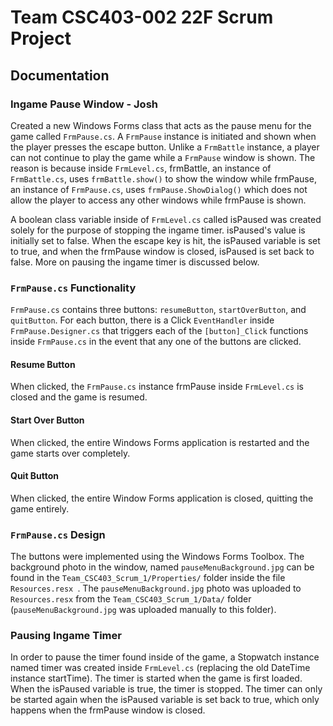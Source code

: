 # Team CSC403-002 22F Scrum Project

## Documentation 

### Ingame Pause Window - Josh

Created a new Windows Forms class that acts as the pause menu for the game called `FrmPause.cs`. A `FrmPause` instance is initiated and shown when the player presses the escape button. Unlike a `FrmBattle` instance, a player can not continue to play the game while a `FrmPause` window is shown. The reason is because inside `FrmLevel.cs`, frmBattle, an instance of `FrmBattle.cs`, uses `frmBattle.show()` to show the window while frmPause, an instance of `FrmPause.cs`, uses `frmPause.ShowDialog()` which does not allow the player to access any other windows while frmPause is shown. 

A boolean class variable inside of `FrmLevel.cs` called isPaused was created solely for the purpose of stopping the ingame timer. isPaused's value is initially set to false. When the escape key is hit, the isPaused variable is set to true, and when the frmPause window is closed, isPaused is set back to false. More on pausing the ingame timer is discussed below.

### `FrmPause.cs` Functionality 

`FrmPause.cs` contains three buttons: `resumeButton`, `startOverButton`, and `quitButton`. For each button, there is a Click `EventHandler` inside `FrmPause.Designer.cs` that triggers each of the `[button]_Click` functions inside `FrmPause.cs` in the event that any one of the buttons are clicked.

#### Resume Button

When clicked, the `FrmPause.cs` instance frmPause inside `FrmLevel.cs` is closed and the game is resumed. 

#### Start Over Button 

When clicked, the entire Windows Forms application is restarted and the game starts over completely. 

#### Quit Button 

When clicked, the entire Window Forms application is closed, quitting the game entirely. 

### `FrmPause.cs` Design

The buttons were implemented using the Windows Forms Toolbox. The background photo in the window, named `pauseMenuBackground.jpg` can be found in the `Team_CSC403_Scrum_1/Properties/` folder inside the file `Resources.resx `. The `pauseMenuBackground.jpg` photo was uploaded to `Resources.resx` from the `Team_CSC403_Scrum_1/Data/` folder (`pauseMenuBackground.jpg` was uploaded manually to this folder). 

### Pausing Ingame Timer
In order to pause the timer found inside of the game, a Stopwatch instance named timer was created inside `FrmLevel.cs` (replacing the old DateTime instance startTime). The timer is started when the game is first loaded. When the isPaused variable is true, the timer is stopped. The timer can only be started again when the isPaused variable is set back to true, which only happens when the frmPause window is closed. 
